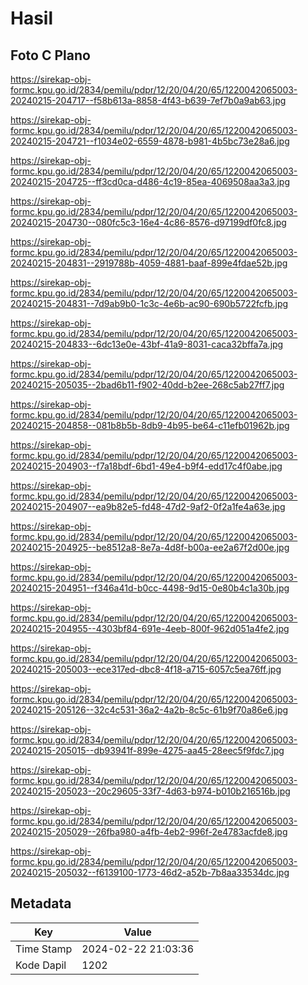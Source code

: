 # Hasil

## Foto C Plano

https://sirekap-obj-formc.kpu.go.id/2834/pemilu/pdpr/12/20/04/20/65/1220042065003-20240215-204717--f58b613a-8858-4f43-b639-7ef7b0a9ab63.jpg

https://sirekap-obj-formc.kpu.go.id/2834/pemilu/pdpr/12/20/04/20/65/1220042065003-20240215-204721--f1034e02-6559-4878-b981-4b5bc73e28a6.jpg

https://sirekap-obj-formc.kpu.go.id/2834/pemilu/pdpr/12/20/04/20/65/1220042065003-20240215-204725--ff3cd0ca-d486-4c19-85ea-4069508aa3a3.jpg

https://sirekap-obj-formc.kpu.go.id/2834/pemilu/pdpr/12/20/04/20/65/1220042065003-20240215-204730--080fc5c3-16e4-4c86-8576-d97199df0fc8.jpg

https://sirekap-obj-formc.kpu.go.id/2834/pemilu/pdpr/12/20/04/20/65/1220042065003-20240215-204831--2919788b-4059-4881-baaf-899e4fdae52b.jpg

https://sirekap-obj-formc.kpu.go.id/2834/pemilu/pdpr/12/20/04/20/65/1220042065003-20240215-204831--7d9ab9b0-1c3c-4e6b-ac90-690b5722fcfb.jpg

https://sirekap-obj-formc.kpu.go.id/2834/pemilu/pdpr/12/20/04/20/65/1220042065003-20240215-204833--6dc13e0e-43bf-41a9-8031-caca32bffa7a.jpg

https://sirekap-obj-formc.kpu.go.id/2834/pemilu/pdpr/12/20/04/20/65/1220042065003-20240215-205035--2bad6b11-f902-40dd-b2ee-268c5ab27ff7.jpg

https://sirekap-obj-formc.kpu.go.id/2834/pemilu/pdpr/12/20/04/20/65/1220042065003-20240215-204858--081b8b5b-8db9-4b95-be64-c11efb01962b.jpg

https://sirekap-obj-formc.kpu.go.id/2834/pemilu/pdpr/12/20/04/20/65/1220042065003-20240215-204903--f7a18bdf-6bd1-49e4-b9f4-edd17c4f0abe.jpg

https://sirekap-obj-formc.kpu.go.id/2834/pemilu/pdpr/12/20/04/20/65/1220042065003-20240215-204907--ea9b82e5-fd48-47d2-9af2-0f2a1fe4a63e.jpg

https://sirekap-obj-formc.kpu.go.id/2834/pemilu/pdpr/12/20/04/20/65/1220042065003-20240215-204925--be8512a8-8e7a-4d8f-b00a-ee2a67f2d00e.jpg

https://sirekap-obj-formc.kpu.go.id/2834/pemilu/pdpr/12/20/04/20/65/1220042065003-20240215-204951--f346a41d-b0cc-4498-9d15-0e80b4c1a30b.jpg

https://sirekap-obj-formc.kpu.go.id/2834/pemilu/pdpr/12/20/04/20/65/1220042065003-20240215-204955--4303bf84-691e-4eeb-800f-962d051a4fe2.jpg

https://sirekap-obj-formc.kpu.go.id/2834/pemilu/pdpr/12/20/04/20/65/1220042065003-20240215-205003--ece317ed-dbc8-4f18-a715-6057c5ea76ff.jpg

https://sirekap-obj-formc.kpu.go.id/2834/pemilu/pdpr/12/20/04/20/65/1220042065003-20240215-205126--32c4c531-36a2-4a2b-8c5c-61b9f70a86e6.jpg

https://sirekap-obj-formc.kpu.go.id/2834/pemilu/pdpr/12/20/04/20/65/1220042065003-20240215-205015--db93941f-899e-4275-aa45-28eec5f9fdc7.jpg

https://sirekap-obj-formc.kpu.go.id/2834/pemilu/pdpr/12/20/04/20/65/1220042065003-20240215-205023--20c29605-33f7-4d63-b974-b010b216516b.jpg

https://sirekap-obj-formc.kpu.go.id/2834/pemilu/pdpr/12/20/04/20/65/1220042065003-20240215-205029--26fba980-a4fb-4eb2-996f-2e4783acfde8.jpg

https://sirekap-obj-formc.kpu.go.id/2834/pemilu/pdpr/12/20/04/20/65/1220042065003-20240215-205032--f6139100-1773-46d2-a52b-7b8aa33534dc.jpg


## Metadata

| Key        | Value               |
| ---------- | ------------------- |
| Time Stamp | 2024-02-22 21:03:36 |
| Kode Dapil | 1202                |



